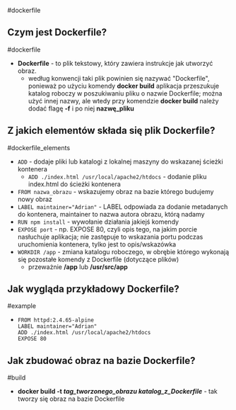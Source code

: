 #dockerfile

## Czym jest Dockerfile?
#dockerfile 
- **Dockerfile** - to plik tekstowy, który zawiera instrukcje jak utworzyć obraz.
	- według konwencji taki plik powinien się nazywać "Dockerfile", ponieważ po użyciu komendy **docker build** aplikacja przeszukuje katalog roboczy w poszukiwaniu pliku o nazwie Dockerfile; można użyć innej nazwy, ale wtedy przy komendzie **docker build** należy dodać flagę **-f** i po niej **nazwę_pliku**

## Z jakich elementów składa się plik Dockerfile?
#dockerfile_elements
- ``ADD`` - dodaje pliki lub katalogi z lokalnej maszyny do wskazanej ścieżki kontenera
	- `ADD ./index.html /usr/local/apache2/htdocs` - dodanie pliku index.html do ścieżki kontenera
- `FROM nazwa_obrazu` - wskazujemy obraz na bazie którego budujemy nowy obraz
- `LABEL maintainer="Adrian"` - LABEL odpowiada za dodanie metadanych do kontenera, maintainer to nazwa autora obrazu, którą nadamy
- `RUN npm install` - wywołanie działania jakiejś komendy
- `EXPOSE port` - np. EXPOSE 80, czyli opis tego, na jakim porcie nasłuchuje aplikacja; nie zastępuje to wskazania portu podczas uruchomienia kontenera, tylko jest to opis/wskazówka
- `WORKDIR /app` - zmiana katalogu roboczego, w obrębie którego wykonają się pozostałe komendy z Dockerfile (dotyczące plików)
	- przeważnie **/app** lub **/usr/src/app**

## Jak wygląda przykładowy Dockerfile?
#example
- ```
  FROM httpd:2.4.65-alpine
  LABEL maintainer="Adrian"
  ADD ./index.html /usr/local/apache2/htdocs
  EXPOSE 80
  ```

## Jak zbudować obraz na bazie Dockerfile?
#build
- **docker build -t *tag_tworzonego_obrazu* *katalog_z_Dockerfile*** - tak tworzy się obraz na bazie Dockerfile